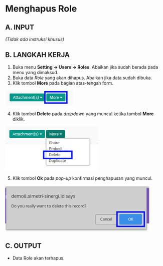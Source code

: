 # Menghapus Role

## A. INPUT

*(Tidak ada instruksi khusus)*

## B. LANGKAH KERJA

1. Buka menu **Setting -> Users -> Roles**. Abaikan jika sudah berada pada menu yang dimaksud.
2. Buka data *Role* yang akan dihapus. Abaikan jika data sudah dibuka.
3. Klik tombol **More** pada bagian atas-tengah form.

![](../img/role/tombol-more.png)

4. Klik tombol **Delete** pada *dropdown* yang muncul ketika tombol **More** diklik.

![](../img/role/tombol-more-delete.png)

5. Klik tombol **Ok** pada *pop-up* konfirmasi penghapusan yang muncul.

![](../img/role/pop-up-konfirmasi-delete.png)

## C. OUTPUT

* Data Role akan terhapus.
